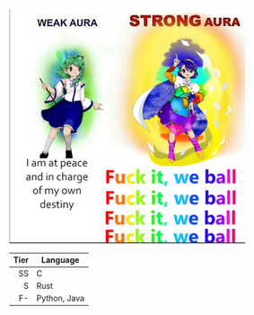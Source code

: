 <picture>
  <source media="(prefers-color-scheme: dark)" srcset="https://github.com/Draconic-0/Draconic-0/blob/master/weball.png" width=420>
  <source media="(prefers-color-scheme: light)" srcset="https://github.com/Draconic-0/Draconic-0/blob/master/weball.png" width=420>
  <img alt="ohh my ass" src="https://github.com/Draconic-0/Draconic-0/blob/master/weball.png?raw=true" width=420>
</picture>


| Tier | Language      |
|-----:|---------------|
|   SS  | C             |
|   S   | Rust          |
|   F-  | Python, Java  |

<!--
**Draconic-0/Draconic-0** is a ✨ _special_ ✨ repository because its `README.md` (this file) appears on your GitHub profile.

Here are some ideas to get you started:

- 🔭 I’m currently working on ...
- 🌱 I’m currently learning ...
- 👯 I’m looking to collaborate on ...
- 🤔 I’m looking for help with ...
- 💬 Ask me about ...
- 📫 How to reach me: ...
- 😄 Pronouns: ...
- ⚡ Fun fact: ...
-->

